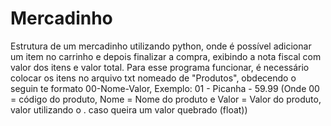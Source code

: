 # Mercadinho
Estrutura de um mercadinho utilizando python, onde é possível adicionar um item no carrinho e depois finalizar a compra, exibindo a nota fiscal com valor dos itens e valor total.
Para esse programa funcionar, é necessário colocar os itens no arquivo txt nomeado de "Produtos", obdecendo o seguin te formato 00-Nome-Valor, Exemplo: 01 - Picanha - 59.99
(Onde 00 = código do produto, Nome = Nome do produto e Valor = Valor do produto, valor utilizando o . caso queira um valor quebrado (float)) 
